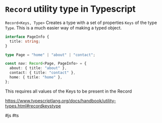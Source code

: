 # `Record` utility type in Typescript

`Record<Keys, Type>`
Creates a type with a set of properties `Keys` of the type `Type`. This is a much easier way of making a typed object.

```typescript
interface PageInfo {
  title: string;
}

type Page = "home" | "about" | "contact";

const nav: Record<Page, PageInfo> = {
  about: { title: "about" },
  contact: { title: "contact" },
  home: { title: "home" },
};
```

This requires all values of the Keys to be present in the Record

https://www.typescriptlang.org/docs/handbook/utility-types.html#recordkeystype

#js
#ts